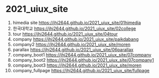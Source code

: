 # 2021_uiux_site
1. himedia site https://jhj2644.github.io/2021_uiux_site/01himedia
1. 한국대학교 https://jhj2644.github.io/2021_uiux_site/02college
1. tour https://jhj2644.github.io/2021_uiux_site/04tour
1. company https://jhj2644.github.io/2021_uiux_site/paikdabang
1. company2 https://jhj2644.github.io/2021_uiux_site/moren
1. parallax https://jhj2644.github.io/2021_uiux_site/06parallax
1. company_boot1 https://jhj2644.github.io/2021_uiux_site/07company
1. company_boot2 https://jhj2644.github.io/2021_uiux_site/07company1
1. company_boot3 https://jhj2644.github.io/2021_uiux_site/moren
1. company_fullpage https://jhj2644.github.io/2021_uiux_site/fullpage